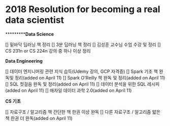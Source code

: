 # 2018 Resolution for becoming a real data scientist

***********Data Science**

[] 밑바닥 딥러닝 책 정리
[] 3분 딥러닝 책 정리
[] 김성훈 교수님 수업 수강 및 정리
[] CS 231n or CS 224n 강의 중 하나 이상 정리

**Data Engineering**

[] 데이터 엔지니어링 관련 지식 습득(Udemy 강의, GCP 자격증)
[] Spark 기초 책 완독및 정리(added on April 11)
[] Spark O'Reilly 책 완독 및 정리(added on April 11)
[] SQL 첫걸음 완독 및 정리(added on April 11)
[] 데이터 분석을 위한 SQL 레시피(added on April 11)
[] 애자일 데이터 과학 2.0(added on April 11)

**CS 기초**

[] 자료구조 / 알고리즘 책 간단한 책 한권 이상 완독
[] 다른 자료구조 / 알고리즘 얇은 책 한권 더 완독(added on April 11)
